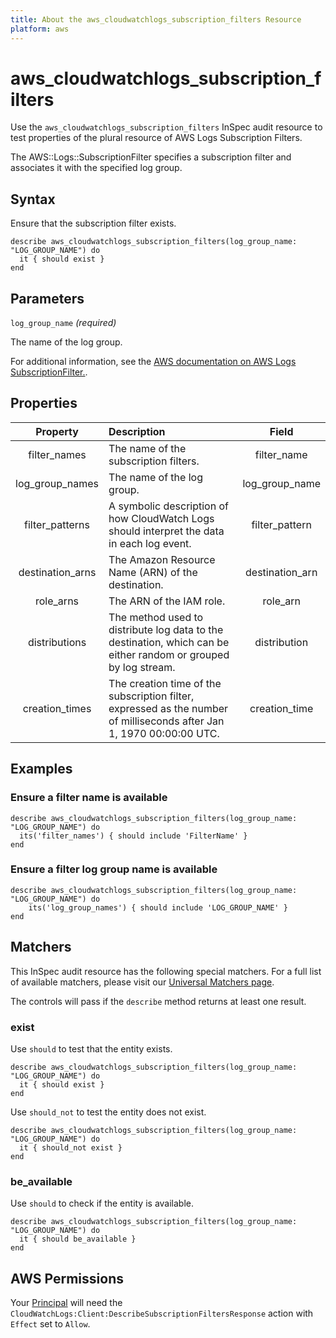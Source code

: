 ```yaml
---
title: About the aws_cloudwatchlogs_subscription_filters Resource
platform: aws
---
```


# aws_cloudwatchlogs_subscription_filters

Use the `aws_cloudwatchlogs_subscription_filters` InSpec audit resource to test properties of the plural resource of AWS Logs Subscription Filters.

The AWS::Logs::SubscriptionFilter specifies a subscription filter and associates it with the specified log group.

## Syntax

Ensure that the subscription filter exists.

    describe aws_cloudwatchlogs_subscription_filters(log_group_name: "LOG_GROUP_NAME") do
      it { should exist }
    end

## Parameters

`log_group_name` _(required)_

The name of the log group.

For additional information, see the [AWS documentation on AWS Logs SubscriptionFilter.](https://docs.aws.amazon.com/AWSCloudFormation/latest/UserGuide/aws-resource-logs-subscriptionfilter.html).

## Properties

| Property  | Description | Field |
| :---: | :--- | :---: |
| filter_names     | The name of the subscription filters. | filter_name     |
| log_group_names  | The name of the log group.            | log_group_name  |
| filter_patterns  | A symbolic description of how CloudWatch Logs should interpret the data in each log event. | filter_pattern |
| destination_arns | The Amazon Resource Name (ARN) of the destination.     | destination_arn |
| role_arns        | The ARN of the IAM role.              | role_arn        |
| distributions    | The method used to distribute log data to the destination, which can be either random or grouped by log stream. | distribution |
| creation_times   | The creation time of the subscription filter, expressed as the number of milliseconds after Jan 1, 1970 00:00:00 UTC. | creation_time |

## Examples

### Ensure a filter name is available

    describe aws_cloudwatchlogs_subscription_filters(log_group_name: "LOG_GROUP_NAME") do
      its('filter_names') { should include 'FilterName' }
    end

### Ensure a filter log group name is available

    describe aws_cloudwatchlogs_subscription_filters(log_group_name: "LOG_GROUP_NAME") do
        its('log_group_names') { should include 'LOG_GROUP_NAME' }
    end

## Matchers

This InSpec audit resource has the following special matchers. For a full list of available matchers, please visit our [Universal Matchers page](https://www.inspec.io/docs/reference/matchers/).

The controls will pass if the `describe` method returns at least one result.

### exist

Use `should` to test that the entity exists.

    describe aws_cloudwatchlogs_subscription_filters(log_group_name: "LOG_GROUP_NAME") do
      it { should exist }
    end

Use `should_not` to test the entity does not exist.

    describe aws_cloudwatchlogs_subscription_filters(log_group_name: "LOG_GROUP_NAME") do
      it { should_not exist }
    end

### be_available

Use `should` to check if the entity is available.

    describe aws_cloudwatchlogs_subscription_filters(log_group_name: "LOG_GROUP_NAME") do
      it { should be_available }
    end

## AWS Permissions

Your [Principal](https://docs.aws.amazon.com/IAM/latest/UserGuide/intro-structure.html#intro-structure-principal) will need the `CloudWatchLogs:Client:DescribeSubscriptionFiltersResponse` action with `Effect` set to `Allow`.
